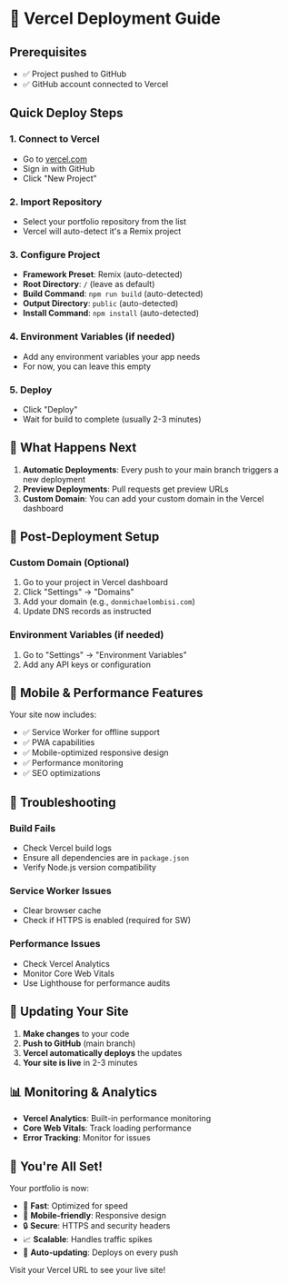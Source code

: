 # 🚀 Vercel Deployment Guide

## Prerequisites
- ✅ Project pushed to GitHub
- ✅ GitHub account connected to Vercel

## Quick Deploy Steps

### 1. **Connect to Vercel**
- Go to [vercel.com](https://vercel.com)
- Sign in with GitHub
- Click "New Project"

### 2. **Import Repository**
- Select your portfolio repository from the list
- Vercel will auto-detect it's a Remix project

### 3. **Configure Project**
- **Framework Preset**: Remix (auto-detected)
- **Root Directory**: `/` (leave as default)
- **Build Command**: `npm run build` (auto-detected)
- **Output Directory**: `public` (auto-detected)
- **Install Command**: `npm install` (auto-detected)

### 4. **Environment Variables (if needed)**
- Add any environment variables your app needs
- For now, you can leave this empty

### 5. **Deploy**
- Click "Deploy"
- Wait for build to complete (usually 2-3 minutes)

## 🎯 **What Happens Next**

1. **Automatic Deployments**: Every push to your main branch triggers a new deployment
2. **Preview Deployments**: Pull requests get preview URLs
3. **Custom Domain**: You can add your custom domain in the Vercel dashboard

## 🔧 **Post-Deployment Setup**

### **Custom Domain (Optional)**
1. Go to your project in Vercel dashboard
2. Click "Settings" → "Domains"
3. Add your domain (e.g., `donmichaelombisi.com`)
4. Update DNS records as instructed

### **Environment Variables (if needed)**
1. Go to "Settings" → "Environment Variables"
2. Add any API keys or configuration

## 📱 **Mobile & Performance Features**

Your site now includes:
- ✅ Service Worker for offline support
- ✅ PWA capabilities
- ✅ Mobile-optimized responsive design
- ✅ Performance monitoring
- ✅ SEO optimizations

## 🚨 **Troubleshooting**

### **Build Fails**
- Check Vercel build logs
- Ensure all dependencies are in `package.json`
- Verify Node.js version compatibility

### **Service Worker Issues**
- Clear browser cache
- Check if HTTPS is enabled (required for SW)

### **Performance Issues**
- Check Vercel Analytics
- Monitor Core Web Vitals
- Use Lighthouse for performance audits

## 🔄 **Updating Your Site**

1. **Make changes** to your code
2. **Push to GitHub** (main branch)
3. **Vercel automatically deploys** the updates
4. **Your site is live** in 2-3 minutes

## 📊 **Monitoring & Analytics**

- **Vercel Analytics**: Built-in performance monitoring
- **Core Web Vitals**: Track loading performance
- **Error Tracking**: Monitor for issues

## 🎉 **You're All Set!**

Your portfolio is now:
- 🚀 **Fast**: Optimized for speed
- 📱 **Mobile-friendly**: Responsive design
- 🔒 **Secure**: HTTPS and security headers
- 📈 **Scalable**: Handles traffic spikes
- 🔄 **Auto-updating**: Deploys on every push

Visit your Vercel URL to see your live site!
